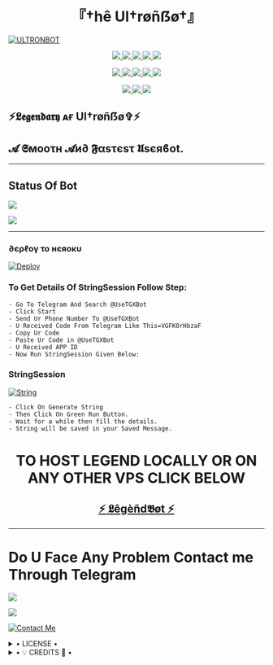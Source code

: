 <h1 align="center">
<b> 『†hê Ul†røñẞø†』 </b>
</h1>

[![ULTRONBOT](https://telegra.ph/file/44a89dae5c134fdcd8203.jpg)](https://github.com/MickeyxD/Ultronuserbot)


<p align="center">
<a href="https://github.com/LEGEND-OS/LEGENDBOT" alt="GitHub closed issues"> <img src="https://img.shields.io/github/issues-closed-raw/MickeyxD/Ultronuserbot?style=flat&logo=github&color=success" /> </a>
<a href="https://github.com/LEGEND-OS/LEGENDBOT/graphs/contributors" alt="GitHub contributors"> <img src="https://img.shields.io/github/contributors/MickeyxD/Ultronuserbot?style=flat&logo=github" /> </a>
<a href="https://github.com/LEGEND-OS/LEGENDBOT/network/members" alt="GitHub forks"> <img src="https://img.shields.io/github/forks/MickeyxD/Ultronuserbot?label=Forks&logo=github" /> </a>
<a href="https://github.com/LEGEND-OS/LEGENDBOT" alt="GitHub closed pull requests"> <img src="https://img.shields.io/github/issues-pr-closed-raw/MickeyxD/Ultronuserbot?color=success" /> </a>
<a href="https://github.com/LEGEND-OS/LEGENDBOT" alt="GitHub issues"> <img src="https://img.shields.io/github/issues-raw/MickeyxD/Ultronuserbot?style=flat&logo=github&color=yellow" /> </a>
</p>
<p align="center">
<a href="https://github.com/MickeyxD/Ultronuserbot" alt="GitHub release (latest by date including pre-releases)"> <img src="https://img.shields.io/github/v/release/MickeyxD/Ultronuserbot?include_prereleases?style=flat&logo=github" /> </a>
<a href="https://www.python.org/" alt="made-with-python"> <img src="https://img.shields.io/badge/Made%20with-Python-1f425f.svg?style=flat&logo=python&color=blue" /> </a>
<a href="https://github.com/MickeyxD/Ultronuserbot" alt="Docker!"> <img src="https://aleen42.github.io/badges/src/docker.svg" /> </a>
<a href="https://github.com/MickeyxD/Ultronuserbot" alt="GitHub repo size"> <img src="https://img.shields.io/github/repo-size/MickeyxD/Ultronuserbot" /> </a>
<a href="https://github.com/MickeyxD/Ultronuserbot/blob/master/LICENSE" alt="GPLv3 license"> <img src="https://img.shields.io/badge/License-GPLv3-blue.svg" /> </a>
</p>
<p align="center">
<a href="https://t.me/Its_UltronBot" alt="Telegram!"> <img src="https://aleen42.github.io/badges/src/telegram.svg" /> </a>
<a href="https://github.com/MickeyxD/Ultronuserbot/graphs/commit-activity" alt="Maintenance"> <img src="https://img.shields.io/badge/Maintained%3F-yes-green.svg" /> </a>
<a href="https://makeapullrequest.com" alt="PRs Welcome"> <img src="https://img.shields.io/badge/PRs-welcome-brightgreen.svg?style=flat-square" /> </a>
</p>


## ⚡𝕷𝖊𝖌𝖊𝖓𝖉𝖆𝖗𝖞 ᴀғ Ul†røñẞø✞︎⚡
## 𝓐 𝕾мοοτн 𝓐и∂ 𝕱αѕτєѕτ 𝖀sєяϐοt.


------------
## Status Of Bot 

<p align="left">
    <a href="https://github.com/MickeyxD/Ultronuserbot/network/members"><img src="https://img.shields.io/github/forks/MickeyxD/Ultronuserbot?label=Forks&logoColor=Black&style=social"></a><p align="left"><a href="https://github.com/MickeyxD/Ultronuserbot/stargazers"><img src="https://img.shields.io/github/stars/MickeyxD/Ultronuserbot?logoColor=Blue&style=social"></a><p align="left"><a href="https://github.com/MickeyxD/Ultronuserbot"></a><p align="left"><a href="https://github.com/MickeyxD/Ultronuserbot?"></a>



------------
<h3> ∂єρℓογ το нєяοκυ </h3>

[![Deploy](https://telegra.ph/file/ce73a63f2d09ad7748394.jpg)](https://dashboard.heroku.com/new?button-url=https%3A%2F%2Fgithub.com%2FMickeyxD%2FUltronuserbot&template=https%3A%2F%2Fgithub.com%2FMickeyxD%2FUltronuserbot)


### To Get Details Of StringSession Follow Step: 

    - Go To Telegram And Search @UseTGXBot
    - Click Start
    - Send Ur Phone Number To @UseTGXBot
    - U Received Code From Telegram Like This=VGFK0rHbzaF
    - Copy Ur Code
    - Paste Ur Code in @UseTGXBot
    - U Received APP ID
    - Now Run StringSession Given Below:
   

### StringSession

[![String](https://telegra.ph/file/353fdaccb5fc45363e64d.jpg)](https://replit.com/@KrishnaJaiswal1/LEGENDBOT#main.py) 

    - Click On Generate String
    - Then Click On Green Run Button.
    - Wait for a while then fill the details.
    - String will be saved in your Saved Message.


<h1 align="center">TO HOST LEGEND LOCALLY OR ON ANY OTHER VPS CLICK BELOW</h1>

<h2 align="center"> <a href="https://github.com/LEGEND-OS/LEGENDUSERBOT">⚡ 𝕷êgèñd𝕭øt ⚡</a></h2>

------------
# Do U Face Any Problem Contact me Through Telegram 

<a href="https://t.me/Legend_Userbot"><img src="https://img.shields.io/badge/Legend%20Group-red.svg?style=for-the-badge&logo=Telegram"></a>

<a href="https://t.me/Its_LegendBoy"><img src="https://img.shields.io/badge/CREATOR%20ME-blue.svg?style=for-the-badge&logo=Telegram"></a>


[![Contact Me](https://img.shields.io/badge/Telegram-Contact%20Me-informational)](https://t.me/Its_LegendBoy)


<details>

  <summary> • LICENSE • </summary>

![](https://www.gnu.org/graphics/gplv3-or-later.png)

MickeyxD

Poject [ULTRONBOT](https://github.com/MickeyxD/Ultronuserbot) is free software: you can redistribute it and/or modify

it under the terms of the GNU General Public License as published by

the Free Software Foundation, either version 3 of the License, or

(at your option) any later version.

This program is distributed in the hope that it will be useful,

but WITHOUT ANY WARRANTY; without even the implied warranty of

MERCHANTABILITY or FITNESS FOR A PARTICULAR PURPOSE.  See the

GNU General Public License for more details.

You should have received a copy of the GNU General Public License

along with this program. If not, see <https://www.gnu.org/licenses/>.

</details>

<details>

  <summary> • 💡 CREDITS 💞 • </summary>
  
• [MICKEY0P](https://github.com/MickeyxD)








